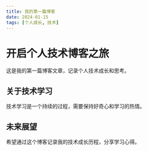 ```yaml
---
title: 我的第一篇博客
date: 2024-01-15
tags: [个人成长, 技术]
---
```


# 开启个人技术博客之旅

这是我的第一篇博客文章，记录个人技术成长和思考。

## 关于技术学习

技术学习是一个持续的过程，需要保持好奇心和学习的热情。

## 未来展望

希望通过这个博客记录我的技术成长历程，分享学习心得。